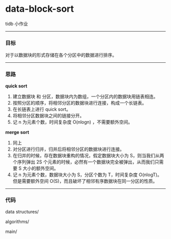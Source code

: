# data-block-sort
tidb 小作业

---

### 目标

对于以数据块的形式存储在各个分区中的数据进行排序。

---

### 思路

**quick sort**

1. 建立数据块 和 分区，数据块内为数组，一个分区内的数据块用链表相连。
2. 按照分区的顺序，将相邻分区的数据块进行连接，构成一个长链表。
3. 在长链表上进行 quick sort。
4. 将相邻分区数据块之间的链接分开。
5. 记 n 为元素个数，时间复杂度 O(nlogn) ，不需要额外空间。

**merge sort**

1. 同上
2. 对分区进行归并，归并后将相邻分区的数据块进行连接。
3. 在归并的时候，存在数据块重构的情况，假定数据块大小为 S，则当我们从两个序列弹出 2S 个元素的时候，必然有一个数据块完全被弹出，从而我们只需要 S 大小的额外空间。
4. 记 n 为元素个数，数据块大小为 S，分区个数为 T，时间复杂度 O(nlogT)。但是需要额外空间 O(S)，而且破坏了相邻有序数据块在同一分区的性质。

---

### 代码

data structures/

algorithms/

main/

